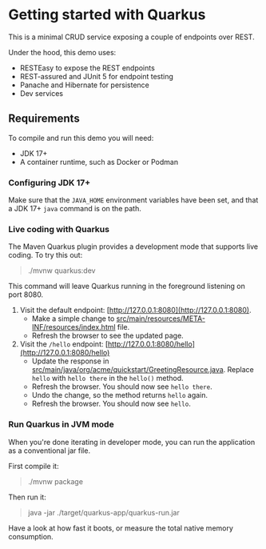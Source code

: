 # Getting started with Quarkus

This is a minimal CRUD service exposing a couple of endpoints over REST.

Under the hood, this demo uses:

- RESTEasy to expose the REST endpoints
- REST-assured and JUnit 5 for endpoint testing
- Panache and Hibernate for persistence 
- Dev services 

## Requirements

To compile and run this demo you will need:

- JDK 17+
- A container runtime, such as Docker or Podman

### Configuring JDK 17+

Make sure that the `JAVA_HOME` environment variables have
been set, and that a JDK 17+ `java` command is on the path.

### Live coding with Quarkus

The Maven Quarkus plugin provides a development mode that supports
live coding. To try this out:

> ./mvnw quarkus:dev

This command will leave Quarkus running in the foreground listening on port 8080.

1. Visit the default endpoint: [http://127.0.0.1:8080](http://127.0.0.1:8080).
   - Make a simple change to [src/main/resources/META-INF/resources/index.html](src/main/resources/META-INF/resources/index.html) file.
   - Refresh the browser to see the updated page.
2. Visit the `/hello` endpoint: [http://127.0.0.1:8080/hello](http://127.0.0.1:8080/hello)
   - Update the response in [src/main/java/org/acme/quickstart/GreetingResource.java](src/main/java/org/acme/quickstart/GreetingResource.java). Replace `hello` with `hello there` in the `hello()` method.
   - Refresh the browser. You should now see `hello there`.
   - Undo the change, so the method returns `hello` again.
   - Refresh the browser. You should now see `hello`.

### Run Quarkus in JVM mode

When you're done iterating in developer mode, you can run the application as a
conventional jar file.

First compile it:

> ./mvnw package

Then run it:

> java -jar ./target/quarkus-app/quarkus-run.jar

Have a look at how fast it boots, or measure the total native memory consumption.
